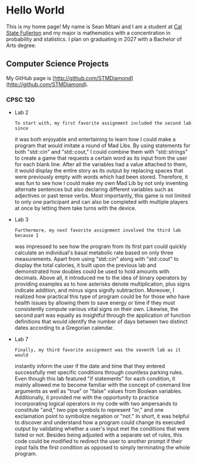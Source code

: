 # Hello World

This is my home page! My name is Sean Mitani and I am a student at
[Cal State Fullerton](http://www.fullerton.edu/) and my major is mathematics
with a concentration in probability and statistics. I plan on graduating in
2027 with a Bachelor of Arts degree.

## Computer Science Projects

My GitHub page is [http://github.com/STMDiamond](http://github.com/STMDiamond).

### CPSC 120

* Lab 2

      To start with, my first favorite assignment included the second lab since
    it was both enjoyable and entertaining to learn how I could make a program
    that would imitate a round of Mad Libs. By using statements for both
    "std::cin" and "std::cout," I could combine them with "std::strings" to
    create a game that requests a certain word as its input from the user for
    each blank line. After all the variables had a value attached to them, it
    would display the entire story as its output by replacing spaces that were
    previously empty with words which had been stored. Therefore, it was fun to
    see how I could make my own Mad Lib by not only inventing alternate
    sentences but also declaring different variables such as adjectives or past
    tense verbs. Most importantly, this game is not limited to only one
    participant and can also be completed with multiple players at once by
    letting them take turns with the device.

* Lab 3

      Furthermore, my next favorite assignment involved the third lab because I
    was impressed to see how the program from its first part could quickly
    calculate an individual's basal metabolic rate based on only three
    measurements. Apart from using "std::cin" along with "std::cout" to display
    the total calories, it built upon the previous lab and demonstrated how
    doubles could be used to hold amounts with decimals. Above all, it
    introduced me to the idea of binary operators by providing examples as to
    how asterisks denote multiplication, plus signs indicate addition, and
    minus signs signify subtraction. Moreover, I realized how practical this
    type of program could be for those who have health issues by allowing them
    to save energy or time if they must consistently compute various vital
    signs on their own. Likewise, the second part was equally as insightful
    through the application of function definitions that would identify the
    number of days between two distinct dates according to a Gregorian
    calendar.

* Lab 7

      Finally, my third favorite assignment was the seventh lab as it would
    instantly inform the user if the date and time that they entered
    successfully met specific conditions through countless parking rules. Even
    though this lab featured "if statements" for each condition, it mainly
    allowed me to become familiar with the concept of command line arguments as
    well as "true" or "false" values from Boolean variables. Additionally, it
    provided me with the opportunity to practice incorporating logical
    operators in my code with two ampersands to constitute "and," two pipe
    symbols to represent "or," and one exclamation point to symbolize negation
    or "not." In short, it was helpful to discover and understand how a program
    could change its executed output by validating whether a user's input met
    the conditions that were listed or not. Besides being adjusted with a
    separate set of rules, this code could be modified to redirect the user to
    another prompt if their input fails the first condition as opposed to
    simply terminating the whole program.